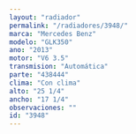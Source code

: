 ```yaml
---
layout: "radiador"
permalink: "/radiadores/3948/"
marca: "Mercedes Benz"
modelo: "GLK350"
ano: "2013"
motor: "V6 3.5"
transmision: "Automática"
parte: "438444"
clima: "Con clima"
alto: "25 1/4"
ancho: "17 1/4"
observaciones: ""
id: "3948"
---
```


